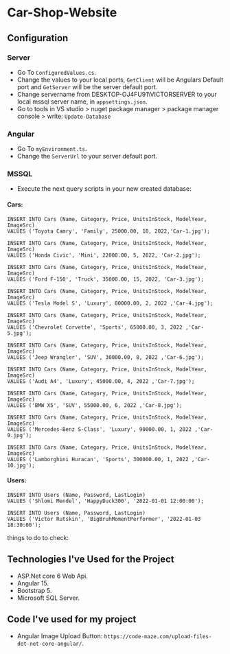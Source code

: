 # Car-Shop-Website
 
## Configuration
### Server
- Go To `ConfiguredValues.cs`.
- Change the values to your local ports, `GetClient` will be Angulars Default port and `GetServer` will be the server default port.
- Change servername from DESKTOP-OJ4FU91\\VICTORSERVER to your local mssql server name, in `appsettings.json`.
- Go to tools in VS studio > nuget package manager > package manager console > write: `Update-Database`

### Angular
- Go To `myEnvironment.ts`.
- Change the `ServerUrl` to your server default port.


### MSSQL
- Execute the next query scripts in your new created database:

#### Cars:
```
INSERT INTO Cars (Name, Category, Price, UnitsInStock, ModelYear, ImageSrc)
VALUES ('Toyota Camry', 'Family', 25000.00, 10, 2022,'Car-1.jpg');

INSERT INTO Cars (Name, Category, Price, UnitsInStock, ModelYear, ImageSrc)
VALUES ('Honda Civic', 'Mini', 22000.00, 5, 2022, 'Car-2.jpg');

INSERT INTO Cars (Name, Category, Price, UnitsInStock, ModelYear, ImageSrc)
VALUES ('Ford F-150', 'Truck', 35000.00, 15, 2022, 'Car-3.jpg');

INSERT INTO Cars (Name, Category, Price, UnitsInStock, ModelYear, ImageSrc)
VALUES ('Tesla Model S', 'Luxury', 80000.00, 2, 2022 ,'Car-4.jpg');

INSERT INTO Cars (Name, Category, Price, UnitsInStock, ModelYear, ImageSrc)
VALUES ('Chevrolet Corvette', 'Sports', 65000.00, 3, 2022 ,'Car-5.jpg');

INSERT INTO Cars (Name, Category, Price, UnitsInStock, ModelYear, ImageSrc)
VALUES ('Jeep Wrangler', 'SUV', 30000.00, 8, 2022 ,'Car-6.jpg');

INSERT INTO Cars (Name, Category, Price, UnitsInStock, ModelYear, ImageSrc)
VALUES ('Audi A4', 'Luxury', 45000.00, 4, 2022 ,'Car-7.jpg');

INSERT INTO Cars (Name, Category, Price, UnitsInStock, ModelYear, ImageSrc)
VALUES ('BMW X5', 'SUV', 55000.00, 6, 2022 ,'Car-8.jpg');

INSERT INTO Cars (Name, Category, Price, UnitsInStock, ModelYear, ImageSrc)
VALUES ('Mercedes-Benz S-Class', 'Luxury', 90000.00, 1, 2022 ,'Car-9.jpg');

INSERT INTO Cars (Name, Category, Price, UnitsInStock, ModelYear, ImageSrc)
VALUES ('Lamborghini Huracan', 'Sports', 300000.00, 1, 2022 ,'Car-10.jpg');
```
#### Users:
```
INSERT INTO Users (Name, Password, LastLogin)
VALUES ('Shlomi Mendel', 'HappyDuck300', '2022-01-01 12:00:00');

INSERT INTO Users (Name, Password, LastLogin)
VALUES ('Victor Rutskin', 'BigBruhMomentPerformer', '2022-01-03 18:30:00');
```



things to do to check:

## Technologies I've Used for the Project
- ASP.Net core 6 Web Api.
- Angular 15.
- Bootstrap 5.
- Microsoft SQL Server.

## Code I've used for my project
- Angular Image Upload Button: `https://code-maze.com/upload-files-dot-net-core-angular/`.
